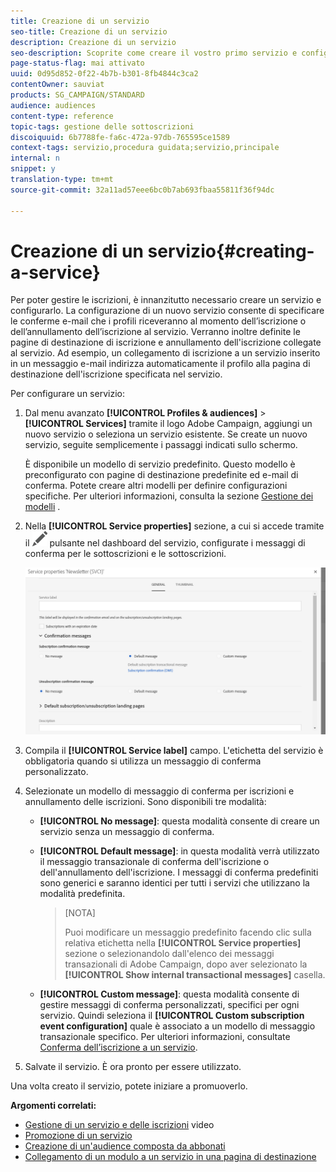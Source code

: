 ```yaml
---
title: Creazione di un servizio
seo-title: Creazione di un servizio
description: Creazione di un servizio
seo-description: Scoprite come creare il vostro primo servizio e configurarlo per inviare le conferme e-mail ai vostri abbonati.
page-status-flag: mai attivato
uuid: 0d95d852-0f22-4b7b-b301-8fb4844c3ca2
contentOwner: sauviat
products: SG_CAMPAIGN/STANDARD
audience: audiences
content-type: reference
topic-tags: gestione delle sottoscrizioni
discoiquuid: 6b7788fe-fa6c-472a-97db-765595ce1589
context-tags: servizio,procedura guidata;servizio,principale
internal: n
snippet: y
translation-type: tm+mt
source-git-commit: 32a11ad57eee6bc0b7ab693fbaa55811f36f94dc

---
```



# Creazione di un servizio{#creating-a-service}

Per poter gestire le iscrizioni, è innanzitutto necessario creare un servizio e configurarlo. La configurazione di un nuovo servizio consente di specificare le conferme e-mail che i profili riceveranno al momento dell’iscrizione o dell’annullamento dell’iscrizione al servizio. Verranno inoltre definite le pagine di destinazione di iscrizione e annullamento dell'iscrizione collegate al servizio. Ad esempio, un collegamento di iscrizione a un servizio inserito in un messaggio e-mail indirizza automaticamente il profilo alla pagina di destinazione dell'iscrizione specificata nel servizio.

Per configurare un servizio:

1. Dal menu avanzato **[!UICONTROL Profiles & audiences]** &gt; **[!UICONTROL Services]** tramite il logo Adobe Campaign, aggiungi un nuovo servizio o seleziona un servizio esistente. Se create un nuovo servizio, seguite semplicemente i passaggi indicati sullo schermo.

   È disponibile un modello di servizio predefinito. Questo modello è preconfigurato con pagine di destinazione predefinite ed e-mail di conferma. Potete creare altri modelli per definire configurazioni specifiche. Per ulteriori informazioni, consulta la sezione [Gestione dei modelli](../../start/using/about-templates.md) .

1. Nella **[!UICONTROL Service properties]** sezione, a cui si accede tramite il ![](assets/edit_darkgrey-24px.png) pulsante nel dashboard del servizio, configurate i messaggi di conferma per le sottoscrizioni e le sottoscrizioni.

   ![](assets/lp_service_parameters.png)

1. Compila il **[!UICONTROL Service label]** campo. L'etichetta del servizio è obbligatoria quando si utilizza un messaggio di conferma personalizzato.

1. Selezionate un modello di messaggio di conferma per iscrizioni e annullamento delle iscrizioni. Sono disponibili tre modalità:

   * **[!UICONTROL No message]**: questa modalità consente di creare un servizio senza un messaggio di conferma.
   * **[!UICONTROL Default message]**: in questa modalità verrà utilizzato il messaggio transazionale di conferma dell'iscrizione o dell'annullamento dell'iscrizione. I messaggi di conferma predefiniti sono generici e saranno identici per tutti i servizi che utilizzano la modalità predefinita.

      >[NOTA]
      >
      >Puoi modificare un messaggio predefinito facendo clic sulla relativa etichetta nella **[!UICONTROL Service properties]** sezione o selezionandolo dall'elenco dei messaggi transazionali di Adobe Campaign, dopo aver selezionato la **[!UICONTROL Show internal transactional messages]** casella.

   * **[!UICONTROL Custom message]**: questa modalità consente di gestire messaggi di conferma personalizzati, specifici per ogni servizio. Quindi seleziona il **[!UICONTROL Custom subscription event configuration]** quale è associato a un modello di messaggio [](../../channels/using/about-transactional-messaging.md) transazionale specifico. Per ulteriori informazioni, consultate [Conferma dell’iscrizione a un servizio](../../audiences/using/confirming-subscription-to-a-service.md).

1. Salvate il servizio. È ora pronto per essere utilizzato.

Una volta creato il servizio, potete iniziare a promuoverlo.

**Argomenti correlati:**

* [Gestione di un servizio e delle iscrizioni](https://helpx.adobe.com/campaign/kt/acs/using/acs-services-and-subscriptions-feature-video-use.html) video
* [Promozione di un servizio](../../audiences/using/promoting-a-service.md)
* [Creazione di un'audience composta da abbonati](../../audiences/using/creating-audiences.md#creating-list-audiences)
* [Collegamento di un modulo a un servizio in una pagina di destinazione](../../channels/using/designing-a-landing-page.md#linking-a-form-to-a-service)

